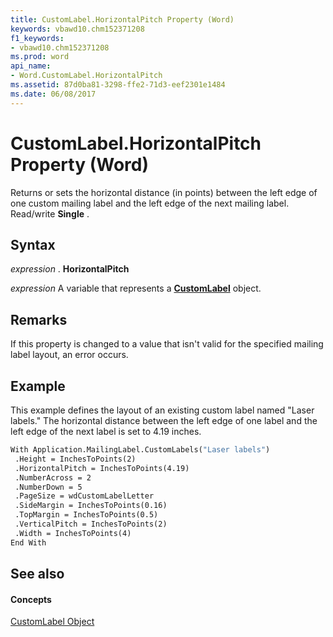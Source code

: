```yaml
---
title: CustomLabel.HorizontalPitch Property (Word)
keywords: vbawd10.chm152371208
f1_keywords:
- vbawd10.chm152371208
ms.prod: word
api_name:
- Word.CustomLabel.HorizontalPitch
ms.assetid: 87d0ba81-3298-ffe2-71d3-eef2301e1484
ms.date: 06/08/2017
---
```



# CustomLabel.HorizontalPitch Property (Word)

Returns or sets the horizontal distance (in points) between the left edge of one custom mailing label and the left edge of the next mailing label. Read/write **Single** .


## Syntax

 _expression_ . **HorizontalPitch**

 _expression_ A variable that represents a **[CustomLabel](customlabel-object-word.md)** object.


## Remarks

If this property is changed to a value that isn't valid for the specified mailing label layout, an error occurs.


## Example

This example defines the layout of an existing custom label named "Laser labels." The horizontal distance between the left edge of one label and the left edge of the next label is set to 4.19 inches.


```vb
With Application.MailingLabel.CustomLabels("Laser labels") 
 .Height = InchesToPoints(2) 
 .HorizontalPitch = InchesToPoints(4.19) 
 .NumberAcross = 2 
 .NumberDown = 5 
 .PageSize = wdCustomLabelLetter 
 .SideMargin = InchesToPoints(0.16) 
 .TopMargin = InchesToPoints(0.5) 
 .VerticalPitch = InchesToPoints(2) 
 .Width = InchesToPoints(4) 
End With
```


## See also


#### Concepts


[CustomLabel Object](customlabel-object-word.md)

